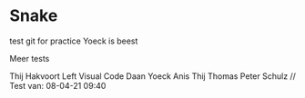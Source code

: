 # Snake
test git for practice 
Yoeck is beest

Meer tests 

Thij Hakvoort Left Visual Code
Daan
Yoeck
Anis
Thij
Thomas
Peter Schulz //
Test van: 08-04-21 09:40